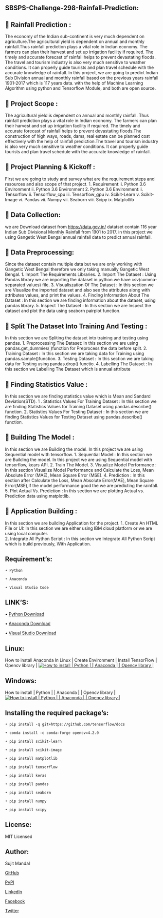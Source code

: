 ## SBSPS-Challenge-298-Rainfall-Prediction:

 Rainfall Prediction :
-----------------------
The economy of the Indian sub-continent is very much dependent on agriculture.The agricultural yield is dependent on annual and monthly rainfall.Thus rainfall prediction plays a vital role in Indian economy. The farmers can plan their harvest and set up irrigation facility if required. The timely and accurate forecast of rainfall helps to prevent devastating floods. The travel and tourism industry is also very much sensitive to weather conditions. It can properly guide tourists and 	plan travel schedule with the accurate knowledge of rainfall. In this project, we are going to predict Indian Sub Division annual and monthly rainfall based on the previous years rainfall 1901-2017 which is 117 years data. with the help of Machine Learning Algorithm using python and Tensorflow Module, and both are open source.

 Project Scope :
-----------------
The agricultural yield is dependent on annual and monthly rainfall. Thus rainfall	prediction plays a vital role in Indian economy. The farmers can plan their 	harvest and set up irrigation facility if required. The timely and accurate forecast of rainfall helps to prevent devastating floods.The construction of high ways, roads, dams, real estate can be planned cost effectively with the help of rainfall prediction.The travel and tourism industry is also very much sensitive to weather	conditions. It can properly guide tourists and plan travel schedule with the accurate knowledge of rainfall.
	

 Project Planning & Kickoff :
------------------------------
First we are going to study and survey what are the requirement steps and resources and also scope of that project. 
		1. Requirement:
		      i. Python 3.6  Environment
			     ii. Python 3.6  Environment
		2. Python 3.6  Environment:
			    i. Tensorflow 
      ii. Tensorflow_cpu 
      iii. Tensorflow_gpu 
      iv. Scikit-Learn 
      v. Scikit-Image
      vi. Pandas
      vii. Numpy
      vii. Seaborn
      viii. Scipy
      ix. Matplotlib


 Data Collection:
------------------
we are Download dataset from https://data.gov.in/ datatset contain 116 year	Indian Sub Divisional Monthly Rainfall from 1901 to 2017. in this project we using Gangetic West Bengal annual rainfall data to predict annual rainfall.

 Data Preprocessing:
---------------------
Since the dataset contain multiple data but we are only working with Gangetic West Bengal therefore we only taking manually Gangetic West Bengal.
		1. Import The Requirements Libraries.
		2. Import The Dataset :
			 Using Pandas library we are importing the dataset in python.we have csv(comma-separated values) file.
		3. Visualiszation Of The Dataset :
			 In this section we are Visualize  the imported dataset and also see the attributes along with attributes values, and print the values.
		4. Finding Information About The Dataset :
 	   In this section we are finding information about the dataset, using	pandas library. 
  5. Inspect The Dataset :
    	In this section we are Inspect the dataset and plot the data using	seaborn pairplot function.
     
 Split The Dataset Into Training And Testing :
----------------------------------------------
In this section we are Spliting the dataset into training and testing using pandas.
		1. Preprocessing The Dataset:
			   In this section we are using pandas.get_dummies( )function for Preprocess the data before split.
		2. Training Dataset : 
		   	In this section we are taking data for Training using 	pandas.sample()function.
		3. Testing Dataset : 
		   	In this section we are taking data for Testing using pandas.drop() functio.
  4. Labelling The Dataset : 
	     In this section we Labelling The Dataset which is annual attribute
      
 Finding Statistics Value : 
----------------------------
In this section we are finding statistics value which is Mean and Sandard Deviation(STD).
		1 . Statistics Values For Training Dataset :
		     	In this section we are finding Statistics Values for Training Dataset using pandas.describe() function.
		2. Statistics Values For Testing Dataset :
			     In this section we are finding Statistics Values for Testing Dataset using pandas.describe() function.

 Building The Model : 
---------------------
In this section we are Building the model. In this project we are using Sequential model with tensorflow.
		1. Sequential Model : 
			    In this section we are Building the model. In this project we are using Sequential model  with tensorflow, kears API.
		2. Train The Model.
		3. Visualize Model Performance :
			    In this section Visualize  Model Performance and Calculate the Loss, Mean Absolute Error (MAE), Mean Square Error (MSE).
		4. Prediction :
			   In this section after Calculate the Loss, Mean Absolute Error(MAE),	Mean Square Error(MSE),if the model performance good the we are predicting the rainfall.
		5. Plot Actual Vs. Prediction :
			In this section we are plotting Actual vs. Prediction data using matplotlib.

 Application Building :
-----------------------
In this section we are building Application for the project.
		1. Create An HTML File or UI:
			   In this section we are either using IBM cloud platform or we are using local computer.  
		2. Integrate All Python Script :
			   In this section we Integrate All Python Script which is build	previously, With Application.


## Requirement’s:
```
• Python 

• Anaconda

• Visual Studio Code
```
## LINK’S:
• [Python Download](https://www.python.org/downloads/)

• [Anaconda Download](https://www.anaconda.com/downloads)

• [Visual Studio Download](https://code.visualstudio.com/Download)

## Linux:
 How to install Anaconda In Linux | Create Environment | Install TensorFlow | Opencv library |
 [![How to install | Python | | Anaconda | | Opencv library |](https://yt-embed.herokuapp.com/embed?v=Mfbrxy8gK6A)](https://www.youtube.com/watch?v=Mfbrxy8gK6A "How to install Anaconda In Linux | Create Environment | Install TensorFlow | Opencv library |")

##  Windows:
How to install | Python | | Anaconda | | Opencv library |
 [![How to install | Python | | Anaconda | | Opencv library |](https://yt-embed.herokuapp.com/embed?v=eVV3byQlYvA)](https://www.youtube.com/watch?v=eVV3byQlYvA "How to install | Python | | Anaconda | | Opencv library |")


## Installing the required package’s:
```
• pip install -q git+https://github.com/tensorflow/docs 

• conda install -c conda-forge opencv=4.2.0

• pip install scikit-learn

• pip install scikit-image

• pip install matplotlib

• pip install tensorflow

• pip install keras

• pip install pandas

• pip install seaborn

• pip install numpy

• pip install scipy
```
## License:
MIT Licensed

## Author:
Sujit Mandal

[GitHub](https://github.com/sujitmandal)

[PyPI](https://pypi.org/project/images-into-array/)

[LinkedIn](https://www.linkedin.com/in/sujit-mandal-91215013a/)

[Facebook](https://www.facebook.com/sujit.mandal.33671748)

[Twitter](https://twitter.com/mandalsujit37)
